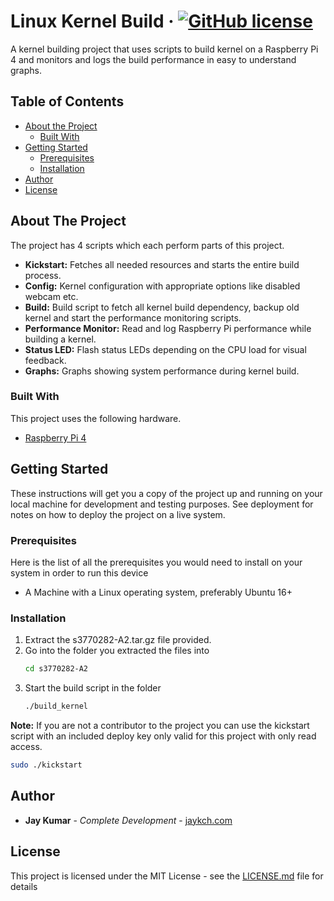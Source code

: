 Linux Kernel Build  &middot; [![GitHub license](https://img.shields.io/badge/license-MIT-blue.svg)](https://github.com/jaykch/microbit-media-controller/blob/master/LICENSE)
=======
A kernel building project that uses scripts to build kernel on a Raspberry Pi 4 and monitors and logs the build performance in easy to understand graphs.

## Table of Contents

* [About the Project](#about-the-project)
  * [Built With](#built-with)
* [Getting Started](#getting-started)
  * [Prerequisites](#prerequisites)
  * [Installation](#installation)
* [Author](#author)
* [License](#license)

## About The Project
The project has 4 scripts which each perform parts of this project.

* **Kickstart:**  Fetches all needed resources and starts the entire build process. 
* **Config:**  Kernel configuration with appropriate options like disabled webcam etc.
* **Build:**  Build script to fetch all kernel build dependency, backup old kernel and start the performance monitoring scripts.
* **Performance Monitor:**  Read and log Raspberry Pi performance while building a kernel.
* **Status LED:**  Flash status LEDs depending on the CPU load for visual feedback.
* **Graphs:**  Graphs showing system performance during kernel build.

### Built With
This project uses the following hardware.
* [Raspberry Pi 4](https://www.raspberrypi.org/products/raspberry-pi-4-model-b/)

## Getting Started
These instructions will get you a copy of the project up and running on your local machine for development and testing purposes. 
See deployment for notes on how to deploy the project on a live system.

### Prerequisites
Here is the list of all the prerequisites you would need to install on your system in order to run this device
* A Machine with a Linux operating system, preferably Ubuntu 16+

### Installation
1. Extract the s3770282-A2.tar.gz file provided.
2. Go into the folder you extracted the files into
    ```sh
    cd s3770282-A2
    ```
2. Start the build script in the folder
    ```sh
    ./build_kernel
    ```
   
**Note:** If you are not a contributor to the project you can use the kickstart script with an included deploy key only valid for this project with only read access.
   ```sh 
   sudo ./kickstart
   ```
    
## Author
* **Jay Kumar** - *Complete Development* - [jaykch.com](http://www.jaykch.com/)

## License
This project is licensed under the MIT License - see the [LICENSE.md](/LICENSE) file for details